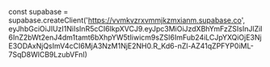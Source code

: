 const supabase = supabase.createClient('https://vvmkvzrxvmmjkzmxianm.supabase.co', eyJhbGciOiJIUzI1NiIsInR5cCI6IkpXVCJ9.eyJpc3MiOiJzdXBhYmFzZSIsInJlZiI6InZ2bWt2enJ4dm1tamt6bXhpYW5tIiwicm9sZSI6ImFub24iLCJpYXQiOjE3NjE3ODAxNjQsImV4cCI6MjA3NzM1NjE2NH0.R_Kd6-nZl-AZ41qZPFYP0iML-7SqD8WlCB9LzubVFnI)
